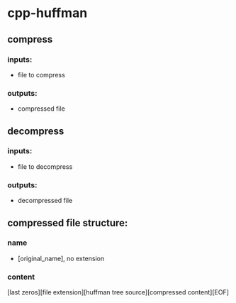 # cpp-huffman

## compress

### inputs:

- file to compress

### outputs:

- compressed file

## decompress

### inputs:

- file to decompress

### outputs:

- decompressed file

## compressed file structure:

### name

- [original_name], no extension

### content

[last zeros][file extension][huffman tree source][compressed content][EOF]
